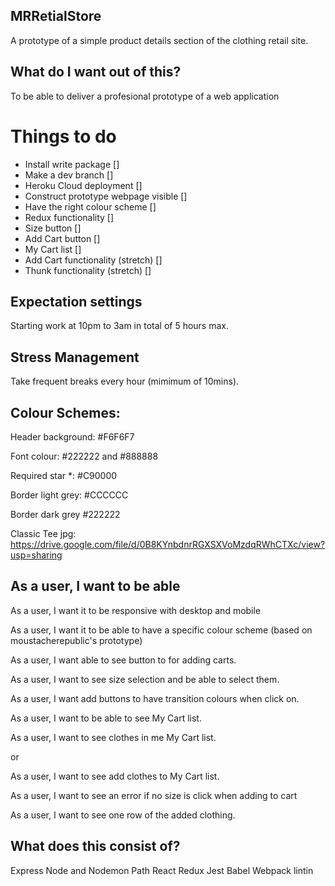 ## MRRetialStore
A prototype of a simple product details section of the clothing retail site. 

## What do I want out of this?

To be able to deliver a profesional prototype of a web application 

# Things to do
- Install write package []
- Make a dev branch []
- Heroku Cloud deployment []
- Construct prototype webpage visible []
- Have the right colour scheme []
- Redux functionality []
- Size button []
- Add Cart button []
- My Cart list []
- Add Cart functionality (stretch) []
- Thunk functionality (stretch) []

## Expectation settings
Starting work at 10pm to 3am in total of 5 hours max.

## Stress Management 
Take frequent breaks every hour (mimimum of 10mins). 

## Colour Schemes:

Header background: #F6F6F7

Font colour:  #222222 and #888888

Required star *: #C90000

Border light grey: #CCCCCC

Border dark grey #222222

Classic Tee jpg: https://drive.google.com/file/d/0B8KYnbdnrRGXSXVoMzdqRWhCTXc/view?usp=sharing

## As a user, I want to be able 

As a user, I want it to be responsive with desktop and mobile

As a user, I want it to be able to have a specific colour scheme (based on moustacherepublic's prototype)

As a user, I want able to see button to for adding carts.

As a user, I want to see size selection and be able to select them. 

As a user, I want add buttons to have transition colours when click on.

As a user, I want to be able to see My Cart list.

As a user, I want to see clothes in me My Cart list.

or 

As a user, I want to see add clothes to My Cart list.

As a user, I want to see an error if no size is click when adding to cart

As a user, I want to see one row of the added clothing.


## What does this consist of?
Express
Node and Nodemon
Path
React
Redux
Jest
Babel
Webpack
lintin
